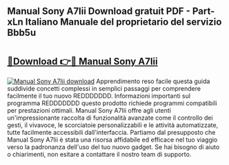 ## Manual Sony A7Iii Download gratuit PDF - Part-xLn Italiano Manuale del proprietario del servizio Bbb5u

# <h2><a href="http://dfa1dh.blite.top/?on=Manual+Sony+A7Iii">🔗Download 👉🔴 Manual Sony A7Iii</a></h2>

[![Manual Sony A7Iii download](https://i.imgur.com/lujVjoI.png)](http://dfa1dh.blite.top/?on=Manual+Sony+A7Iii)
Apprendimento reso facile questa guida suddivide concetti complessi in semplici passaggi per comprendere facilmente il tuo nuovo REDDDDDDD. Informazioni importanti sul programma REDDDDDDD questo prodotto richiede programmi compatibili per prestazioni ottimali. Manual Sony A7Iii offre agli utenti un'impressionante raccolta di funzionalità avanzate come il controllo dei gesti, il vivavoce, le scorciatoie personalizzabili e le attività automatizzate, tutte facilmente accessibili dall'interfaccia. Partiamo dal presupposto che Manual Sony A7Iii è stata una risorsa affidabile ed efficace nel tuo viaggio verso la padronanza dell'uso del tuo nuovo gadget. Se hai bisogno di aiuto o chiarimenti, non esitare a contattare il nostro team di supporto.
